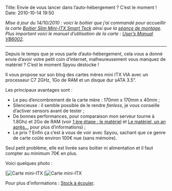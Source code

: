 Title: Envie de vous lancer dans l’auto-hébergement ? C’est le moment !
Date: 2010-10-14 19:50

*Mise à jour du 14/10/2010 : voici le boitier que j’ai commandé pour accueillir
la carte [Boitier Slim Mini-ITX Smart
Teck](http://www.3continents.fr/produit.asp?produitID=8296) ainsi que la [séance
de montage](http://www.flickr.com/photos/gege2061/sets/72157625036990133/). Plus
important voici le manuel d’utilisation de la carte : [User’s Manual
VB6002](|filename|/files/UM_VB6002_101.pdf).*

* * *

Depuis le temps que je vous parle d’auto-hébergement, cela vous a donné envie
d’avoir votre petit coin d’internet, malheureusement vous manquez de matériel ?
C’est le moment Spyou déstocke !

Il vous propose sur son blog des cartes mères mini ITX VIA avec un processeur C7
2GHz, 1Go de RAM et un disque dur sATA 3.5".

Les principaux avantages sont :

* Le peu d’encombrement de la carte mère : 170mm x 170mm x 40mm ;
* Silencieuse : il semble possible de le rendre *fanless*, je vous conseille
d’activer sensors avant de tester ;
* De bonnes performances, pour comparaison mon serveur tourne à 1.8Ghz et 2Go de
RAM (voir [1 ère étape : le
matériel](|filename|1-ere-etape-le-materiel.md) et
[Le matériel, un an
après…](|filename|le-materiel-un-apres.md) pour
plus d’informations) ;
* Le prix ? Enfin ça c’est à vous de voir avec Spyou, sachant que ce genre de
carte coûte environ 100€ nue (sans mémoire).

Seul petit problème, elle est livrée sans boitier ni alimentation et il faut
compter au minimum 70€ en plus.

Voici quelques photo :

[![Carte mini-ITX](|filename|/images/20100910-c7-1.jpg)
[![Carte mini-ITX](|filename|/images/20100910-c7-2.jpg)

Pour plus d’informations : [Stock à
écouler](http://blog.spyou.org/wordpress-mu/stock-a-ecouler/).
